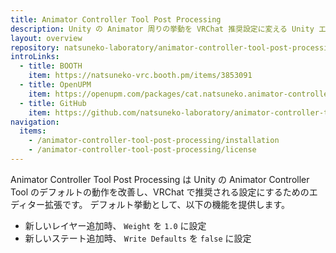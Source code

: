 ```yaml
---
title: Animator Controller Tool Post Processing
description: Unity の Animator 周りの挙動を VRChat 推奨設定に変える Unity エディター拡張
layout: overview
repository: natsuneko-laboratory/animator-controller-tool-post-processing
introLinks:
  - title: BOOTH
    item: https://natsuneko-vrc.booth.pm/items/3853091
  - title: OpenUPM
    item: https://openupm.com/packages/cat.natsuneko.animator-controller-tool-post-processing/
  - title: GitHub
    item: https://github.com/natsuneko-laboratory/animator-controller-tool-post-processing
navigation:
  items:
    - /animator-controller-tool-post-processing/installation
    - /animator-controller-tool-post-processing/license
---
```


Animator Controller Tool Post Processing は Unity の Animator Controller Tool のデフォルトの動作を改善し、VRChat で推奨される設定にするためのエディター拡張です。
デフォルト挙動として、以下の機能を提供します。

- 新しいレイヤー追加時、 `Weight` を `1.0` に設定
- 新しいステート追加時、 `Write Defaults` を `false` に設定
